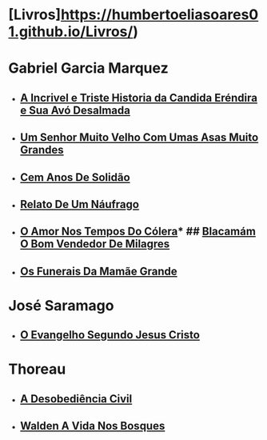 # [Livros]https://humbertoeliasoares01.github.io/Livros/)
# Gabriel Garcia Marquez
* ## [A Incrivel e Triste Historia da Candida Eréndira e Sua Avó Desalmada](Gabriel%20Garcia%20Marquez/A%20Incrivel%20e%20Triste%20Historia%20da%20Candida%20Er%20-%20Gabriel%20Garcia%20Marquez.pdf)
* ## [Um Senhor Muito Velho Com Umas Asas Muito Grandes](Gabriel%20Garcia%20Marquez/Um%20senhor%20muito%20velho%20com%20umas%20asas%20muito%20grandes.pdf) 
* ## [Cem Anos De Solidão](Gabriel%20Garcia%20Marquez/Cem%20Anos%20de%20Solidão%20-%20Gabriel%20Garcia%20Marquez.pdf)
* ## [Relato De Um Náufrago](Gabriel%20Garcia%20Marquez/Muestra-Relato-de-un-Naufrago.pdf)
* ## [O Amor Nos Tempos Do Cólera](Gabriel%20Garcia%20Marquez/olhosdecaoazulgabrielgarciamarquez.pdf)* ## [Blacamám O Bom Vendedor De Milagres](Gabriel%20Garcia%20Marquez/Blacamán.pdf)
* ## [Os Funerais Da Mamãe Grande](Gabriel%20Garcia%20Marquez/Os%20Funerais%20da%20Mamãe%20Grande.pdf)
# José Saramago
* ## [O Evangelho Segundo Jesus Cristo](José%20Saramago/O%20Evangelho%20Segundo%20Jesus%20Cristo%20-%20José%20Saramago.pdf)
# Thoreau
* ## [A Desobediência Civil](Thoreau/A%20Desobediência%20Civil%20-%20thoreau.pdf) 
* ## [Walden A Vida Nos Bosques](Thoreau/Walden%20a%20Vida%20nos%20Bosques.pdf)
 